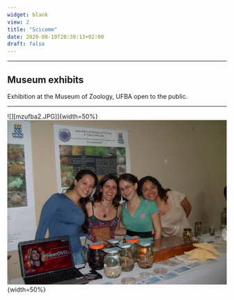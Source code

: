 ```yaml
---
widget: blank
view: 2
title: "Scicomm" 
date: 2020-08-10T20:39:13+02:00
draft: false
---
```


---
Museum exhibits
---

Exhibition at the Museum of Zoology, UFBA open to the public.

---

![][mzufba2.JPG]]{width=50%} ![mzufba](mzufba.jpeg){width=50%} 


